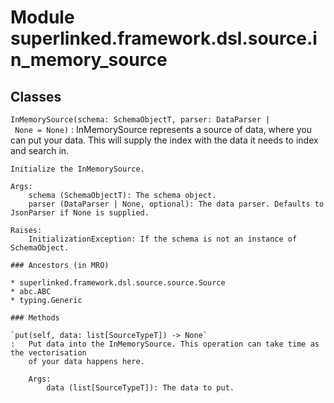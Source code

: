 Module superlinked.framework.dsl.source.in_memory_source
========================================================

Classes
-------

`InMemorySource(schema: SchemaObjectT, parser: DataParser | None = None)`
:   InMemorySource represents a source of data, where you can put your data. This will supply
    the index with the data it needs to index and search in.
    
    Initialize the InMemorySource.
    
    Args:
        schema (SchemaObjectT): The schema object.
        parser (DataParser | None, optional): The data parser. Defaults to JsonParser if None is supplied.
    
    Raises:
        InitializationException: If the schema is not an instance of SchemaObject.

    ### Ancestors (in MRO)

    * superlinked.framework.dsl.source.source.Source
    * abc.ABC
    * typing.Generic

    ### Methods

    `put(self, data: list[SourceTypeT]) ‑> None`
    :   Put data into the InMemorySource. This operation can take time as the vectorisation
        of your data happens here.
        
        Args:
            data (list[SourceTypeT]): The data to put.